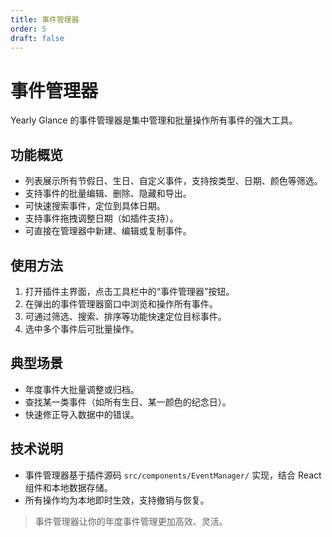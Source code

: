 ```yaml
---
title: 事件管理器
order: 5
draft: false
---
```


# 事件管理器

Yearly Glance 的事件管理器是集中管理和批量操作所有事件的强大工具。

## 功能概览

- 列表展示所有节假日、生日、自定义事件，支持按类型、日期、颜色等筛选。
- 支持事件的批量编辑、删除、隐藏和导出。
- 可快速搜索事件，定位到具体日期。
- 支持事件拖拽调整日期（如插件支持）。
- 可直接在管理器中新建、编辑或复制事件。

## 使用方法

1. 打开插件主界面，点击工具栏中的“事件管理器”按钮。
2. 在弹出的事件管理器窗口中浏览和操作所有事件。
3. 可通过筛选、搜索、排序等功能快速定位目标事件。
4. 选中多个事件后可批量操作。

## 典型场景

- 年度事件大批量调整或归档。
- 查找某一类事件（如所有生日、某一颜色的纪念日）。
- 快速修正导入数据中的错误。

## 技术说明

- 事件管理器基于插件源码 `src/components/EventManager/` 实现，结合 React 组件和本地数据存储。
- 所有操作均为本地即时生效，支持撤销与恢复。

> 事件管理器让你的年度事件管理更加高效、灵活。